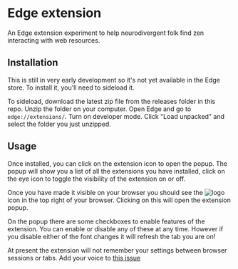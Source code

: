# Edge extension
An Edge extension experiment to help neurodivergent folk find zen interacting with web resources.


## Installation

This is still in very early development so it's not yet available in the Edge store. To install it, you'll need to sideload it.

To sideload, download the latest zip file from the releases folder in this repo.
Unzip the folder on your computer.
Open Edge and go to `edge://extensions/`.
Turn on developer mode.
Click "Load unpacked" and select the folder you just unzipped.

## Usage

Once installed, you can click on the extension icon to open the popup. The popup will show you a list of all the extensions you have installed, click on the eye icon to toggle the visibility of the extension on or off.

Once you have made it visible on your browser you should see the ![logo](./images/logo.png) icon in the top right of your browser. Clicking on this will open the extension popup.

On the popup there are some checkboxes to enable features of the extension. You can enable or disable any of these at any time. However if you disable either of the font changes it will refresh the tab you are on! 

At present the extension will not remember your settings between browser sessions or tabs. Add your voice to [this issue](https://github.com/Sam-Rowe/Edge-Accessibility-Enhancer-Extension/issues/1)


